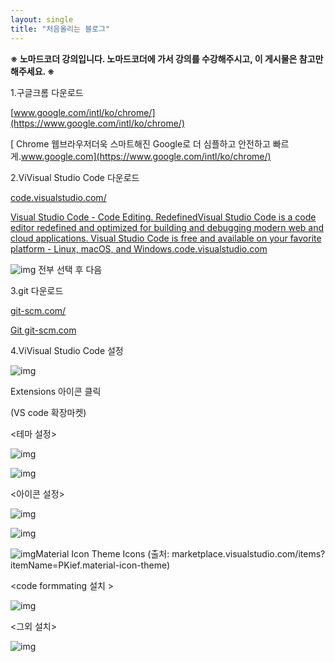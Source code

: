 ```yaml
---
layout: single
title: "처음올리는 블로그"
---
```



**※ 노마드코더 강의입니다. 노마드코더에 가서 강의를 수강해주시고, 이 게시물은 참고만 해주세요. ※**

1.구글크롬 다운로드

[www.google.com/intl/ko/chrome/﻿](https://www.google.com/intl/ko/chrome/)

[
Chrome 웹브라우저더욱 스마트해진 Google로 더 심플하고 안전하고 빠르게.www.google.com](https://www.google.com/intl/ko/chrome/)

2.ViVisual Studio Code 다운로드

[code.visualstudio.com/](http://code.visualstudio.com/)

[
Visual Studio Code - Code Editing. RedefinedVisual Studio Code is a code editor redefined and optimized for building and debugging modern web and cloud applications. Visual Studio Code is free and available on your favorite platform - Linux, macOS, and Windows.code.visualstudio.com](http://code.visualstudio.com/)

![img](https://blog.kakaocdn.net/dn/euMtbr/btqUmaJkBCj/8KcO4iL1VY5ugnFTEIClc0/img.png) 전부 선택 후 다음

3.git 다운로드

[git-scm.com/](http://git-scm.com/)

[
Git
git-scm.com](http://git-scm.com/)

4.ViVisual Studio Code 설정

![img](https://blog.kakaocdn.net/dn/Y96n0/btqUvDbGGDC/ImUz7vniH9TWEV9JUGh1x1/img.png)

Extensions 아이콘 클릭

(VS code 확장마켓)





<테마 설정>

![img](https://blog.kakaocdn.net/dn/EIgmO/btqUnLoOPRI/ycmkKWiRWYu2A3o9LY9Ulk/img.png)

![img](https://blog.kakaocdn.net/dn/bXhdoN/btqUtXPfNUx/XC9GJQk4rkGStIlAKcmCj0/img.png)

<아이콘 설정>

![img](https://blog.kakaocdn.net/dn/c2zW03/btqUtqqChOf/CkPSVzm0JE4AMtDlTOcwk0/img.png)

![img](https://blog.kakaocdn.net/dn/k5HUQ/btqUtpFdmxi/ZlxV2H38Z5BoZpnu2gAQc0/img.png)

![img](https://blog.kakaocdn.net/dn/bGp67i/btqUwxPPL56/4VI0viy180oZW0C2cHMHr0/img.png)Material Icon Theme Icons (출처: marketplace.visualstudio.com/items?itemName=PKief.material-icon-theme)

<code formmating 설치 >

![img](https://blog.kakaocdn.net/dn/cfzp4p/btqUmaWTIFH/C0r8iLHliPwZWOnQTO9uzK/img.png)

<그외 설치>

![img](https://blog.kakaocdn.net/dn/vM1Zl/btqUnJEud4v/WuxX2mIlhFKSqUIaLzD161/img.png)
